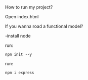 How to run my project?

Open index.html

If you wanna road a functional model?

-install node

run: 

    npm init --y

run: 

    npm i express
